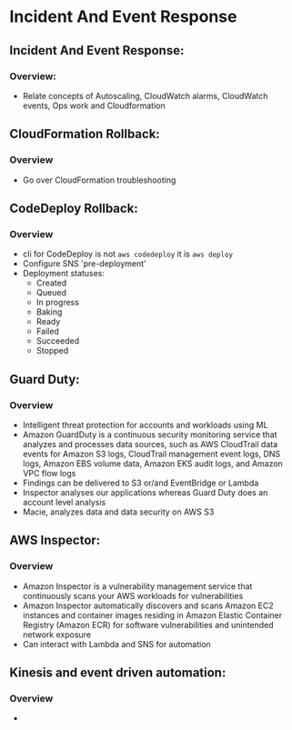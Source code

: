 # Incident And Event Response

## Incident And Event Response:
### Overview:
- Relate concepts of Autoscaling, CloudWatch alarms, CloudWatch events, Ops work and Cloudformation


## CloudFormation Rollback:
### Overview
- Go over CloudFormation troubleshooting

## CodeDeploy Rollback:
### Overview
- cli for CodeDeploy is not `aws codedeploy` it is `aws deploy`
- Configure SNS 'pre-deployment'
- Deployment statuses:
  - Created
  - Queued 
  - In progress
  - Baking
  - Ready
  - Failed
  - Succeeded
  - Stopped


## Guard Duty:
### Overview
- Intelligent threat protection for accounts and workloads using ML
- Amazon GuardDuty is a continuous security monitoring service that analyzes and 
  processes data sources, such as AWS CloudTrail data events for Amazon S3 logs, 
  CloudTrail management event logs, DNS logs, Amazon EBS volume data, Amazon EKS audit logs, and Amazon VPC flow logs
- Findings can be delivered to S3 or/and EventBridge or Lambda
- Inspector analyses our applications whereas Guard Duty does an account level analysis
- Macie, analyzes data and data security on AWS S3


## AWS Inspector:
### Overview
- Amazon Inspector is a vulnerability management service that continuously scans your AWS workloads for vulnerabilities
- Amazon Inspector automatically discovers and scans Amazon EC2 instances and container images residing 
  in Amazon Elastic Container Registry (Amazon ECR) for software vulnerabilities and unintended network exposure
- Can interact with Lambda and SNS for automation 


## Kinesis and event driven automation:
### Overview
- 
